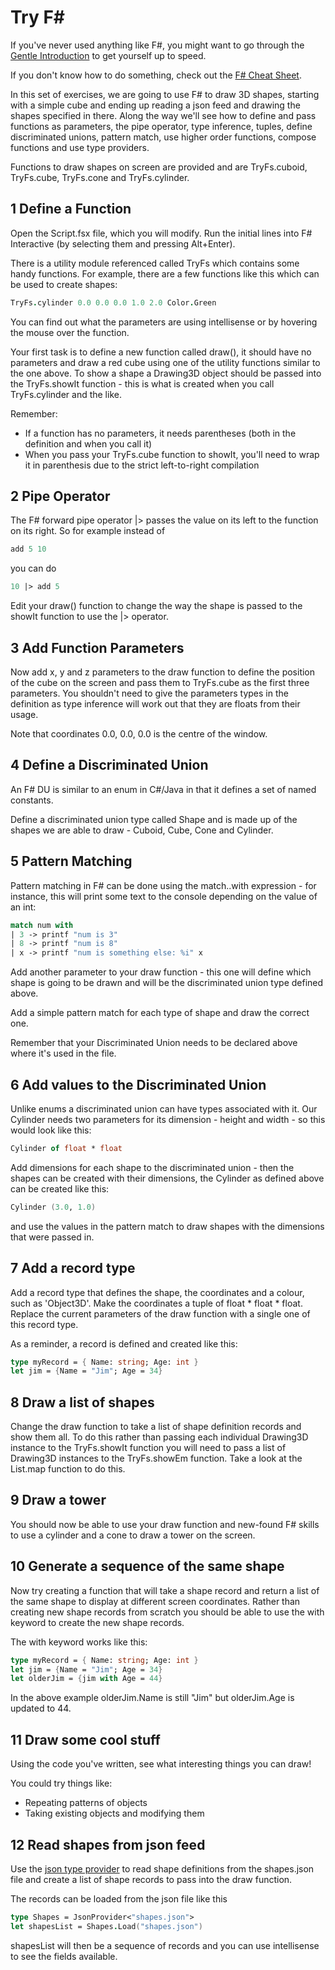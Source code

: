 Try F#
======

If you've never used anything like F#, you might want to go through the [Gentle Introduction](https://github.com/LeedsCodeDojo/TryFSharp/blob/master/Gentle%20Introduction.fsx) to get yourself up to speed.

If you don't know how to do something, check out the [F# Cheat Sheet](http://dungpa.github.io/fsharp-cheatsheet/).

In this set of exercises, we are going to use F# to draw 3D shapes, starting with a simple cube and ending up reading a json feed and drawing the shapes specified in there.  Along the way we'll see how to define and pass functions as parameters, the pipe operator, type inference, tuples, define discriminated unions, pattern match, use higher order functions, compose functions and use type providers.

Functions to draw shapes on screen are provided and are TryFs.cuboid, TryFs.cube, TryFs.cone and TryFs.cylinder.

## 1 Define a Function ##

Open the Script.fsx file, which you will modify.  Run the initial lines into F# Interactive (by selecting them and pressing Alt+Enter).

There is a utility module referenced called TryFs which contains some handy functions.  For example, there are a few functions like this which can be used to create shapes:

``` fsharp
TryFs.cylinder 0.0 0.0 0.0 1.0 2.0 Color.Green
```

You can find out what the parameters are using intellisense or by hovering the mouse over the function.

Your first task is to define a new function called draw(), it should have no parameters and draw a red cube using one of the utility functions similar to the one above.  To show a shape a Drawing3D object should be passed into the TryFs.showIt function - this is what is created when you call TryFs.cylinder and the like.

Remember:
* If a function has no parameters, it needs parentheses (both in the definition and when you call it)
* When you pass your TryFs.cube function to showIt, you'll need to wrap it in parenthesis due to the strict left-to-right compilation

## 2 Pipe Operator ##

The F# forward pipe operator |> passes the value on its left to the function on its right.  So for example instead of
``` fsharp
add 5 10
```
you can do
``` fsharp
10 |> add 5
```

Edit your draw() function to change the way the shape is passed to the showIt function to use the |> operator.

## 3 Add Function Parameters ##

Now add x, y and z parameters to the draw function to define the position of the cube on the screen and pass them to TryFs.cube as the first three parameters.  You shouldn't need to give the parameters types in the definition as type inference will work out that they are floats from their usage. 

Note that coordinates 0.0, 0.0, 0.0 is the centre of the window.

## 4 Define a Discriminated Union ##

An F# DU is similar to an enum in C#/Java in that it defines a set of named constants.

Define a discriminated union type called Shape and is made up of the shapes we are able to draw - Cuboid, Cube, Cone and Cylinder.

## 5 Pattern Matching ##

Pattern matching in F# can be done using the match..with expression - for instance, this will print some text to the console depending on the value of an int:

``` fsharp
match num with
| 3 -> printf "num is 3"
| 8 -> printf "num is 8"
| x -> printf "num is something else: %i" x
```

Add another parameter to your draw function - this one will define which shape is going to be drawn and will be the discriminated union type defined above.

Add a simple pattern match for each type of shape and draw the correct one.

Remember that your Discriminated Union needs to be declared above where it's used in the file.

## 6 Add values to the Discriminated Union ##

Unlike enums a discriminated union can have types associated with it.  Our Cylinder needs two parameters for its dimension - height and width - so this would look like this:

``` fsharp
Cylinder of float * float
```

Add dimensions for each shape to the discriminated union - then the shapes can be created with their dimensions, the Cylinder as defined above can be created like this:

``` fsharp
Cylinder (3.0, 1.0)
```
and use the values in the pattern match to draw shapes with the dimensions that were passed in.

## 7 Add a record type ##

Add a record type that defines the shape, the coordinates and a colour, such as 'Object3D'.  Make the coordinates a tuple of float * float * float.  Replace the current parameters of the draw function with a single one of this record type.

As a reminder, a record is defined and created like this:
``` fsharp
type myRecord = { Name: string; Age: int }
let jim = {Name = "Jim"; Age = 34}
```

## 8 Draw a list of shapes ##

Change the draw function to take a list of shape definition records and show them all.  To do this rather than passing each individual Drawing3D instance to the TryFs.showIt function you will need to pass a list of Drawing3D instances to the TryFs.showEm function.  Take a look at the List.map function to do this.

## 9 Draw a tower ##

You should now be able to use your draw function and new-found F# skills to use a cylinder and a cone to draw a tower on the screen.

## 10 Generate a sequence of the same shape ##

Now try creating a function that will take a shape record and return a list of the same shape to display at different screen coordinates.  Rather than creating new shape records from scratch you should be able to use the with keyword to create the new shape records.

The with keyword works like this:

``` fsharp
type myRecord = { Name: string; Age: int }
let jim = {Name = "Jim"; Age = 34}
let olderJim = {jim with Age = 44}
```

In the above example olderJim.Name is still "Jim" but olderJim.Age is updated to 44.

## 11 Draw some cool stuff ##

Using the code you've written, see what interesting things you can draw!

You could try things like:
* Repeating patterns of objects
* Taking existing objects and modifying them

## 12 Read shapes from json feed ##

Use the [json type provider](http://fsharp.github.io/FSharp.Data/library/JsonProvider.html) to read shape definitions from the shapes.json file and create a list of shape records to pass into the draw function.

The records can be loaded from the json file like this

``` fsharp
type Shapes = JsonProvider<"shapes.json">
let shapesList = Shapes.Load("shapes.json")
```

shapesList will then be a sequence of records and you can use intellisense to see the fields available.



